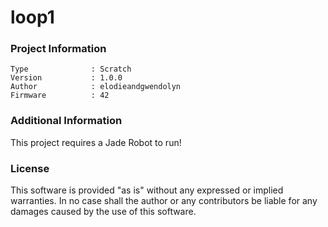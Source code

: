 loop1
================



### Project Information
```
Type              : Scratch
Version           : 1.0.0
Author            : elodieandgwendolyn
Firmware          : 42
```

### Additional Information
This project requires a Jade Robot to run!

### License
This software is provided "as is" without any expressed or implied warranties.  In no case shall the author or any contributors be liable for any damages caused by the use of this software.

